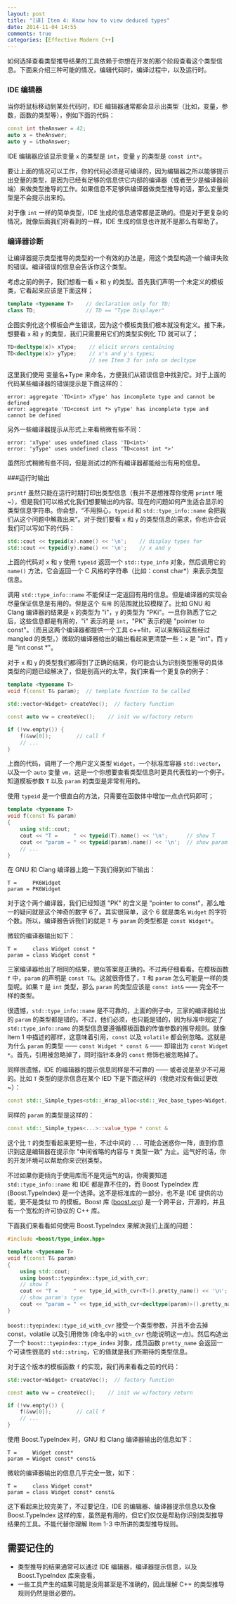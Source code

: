 ```yaml
---
layout: post
title: "[译] Item 4: Know how to view deduced types"
date: 2014-11-04 14:55
comments: true
categories: [Effective Modern C++]
---
```


如何选择查看类型推导结果的工具依赖于你想在开发的那个阶段查看这个类型信息。下面来介绍三种可能的情况，编辑代码时，编译过程中，以及运行时。

### IDE 编辑器

当你将鼠标移动到某处代码时，IDE 编辑器通常都会显示出类型（比如，变量，参数，函数的类型等），例如下面的代码：

``` cpp
const int theAnswer = 42;
auto x = theAnswer;
auto y = &theAnswer;
```

IDE 编辑器应该显示变量 `x` 的类型是 `int`，变量 `y` 的类型是 `const int*`。

要让上面的情况可以工作，你的代码必须是可编译的，因为编辑器之所以能够提示出变量的类型，是因为已经有足够的信息供它内部的编译器（或者至少是编译器前端）来做类型推导的工作。如果信息不足够供编译器做类型推导的话，那么变量类型是不会提示出来的。

对于像 `int` 一样的简单类型，IDE 生成的信息通常都是正确的。但是对于更复杂的情况，就像后面我们将看到的一样，IDE 生成的信息也许就不是那么有帮助了。

### 编译器诊断

让编译器提示类型推导的类型的一个有效的办法是，用这个类型构造一个编译失败的错误。编译错误的信息会告诉你这个类型。

考虑之前的例子，我们想看一看 `x` 和 `y` 的类型。首先我们声明一个未定义的模板类，它看起来应该是下面这样；

``` cpp
template <typename T>    // declaration only for TD;
class TD;                // TD == "Type Displayer"
```

企图实例化这个模板会产生错误，因为这个模板类我们根本就没有定义。接下来，想要看 `x` 和 `y` 的类型，我们只需要用它们的类型实例化 TD 就可以了；

``` cpp
TD<decltype(x)> xType;    // elicit errors containing
TD<decltype(x)> yType;    // x's and y's types;
                          // see Item 3 for info on decltype
```
<!-- more -->
这里我们使用 变量名+Type 来命名，方便我们从错误信息中找到它。对于上面的代码某些编译器的错误提示是下面这样的：

```
error: aggregate 'TD<int> xType' has incomplete type and cannot be defined
error: aggregate 'TD<const int *> yType' has incomplete type and cannot be defined
```

另外一些编译器提示从形式上来看稍微有些不同：

```
error: 'xType' uses undefined class 'TD<int>'
error: 'yType' uses undefined class 'TD<const int *>'
```

虽然形式稍微有些不同，但是测试过的所有编译器都能给出有用的信息。

###运行时输出

`printf` 虽然只能在运行时期打印出类型信息（我并不是想推荐你使用 `printf` 哦~），但是我们可以格式化我们想要输出的内容。现在的问题如何产生适合显示的类型信息字符串。你会想，“不用担心，`typeid` 和 `std::type_info::name` 会把我们从这个问题中解救出来”。对于我们要看 `x` 和 `y` 的类型信息的需求，你也许会说我们可以写如下的代码：

```cpp
std::cout << typeid(x).name() << '\n';    // display types for
std::cout << typeid(y).name() << '\n';    // x and y
```

上面的代码对 `x` 和 `y` 使用 `typeid` 返回一个 `std::type_info` 对象，然后调用它的 `name()` 方法，它会返回一个 C 风格的字符串（比如：const char*）来表示类型信息。

调用 `std::type_info::name` 不能保证一定返回有用的信息。但是编译器的实现会尽量保证信息是有用的。但是这个 `有用` 的范围就比较模糊了。比如 GNU 和 Clang 编译器的结果是 `x` 的类型为 "i"，`y` 的类型为 "PKi"。一旦你熟悉了它之后，这些信息都是有用的，"i" 表示的是 `int`，"PK" 表示的是 "pointer to const"。（而且这两个编译器都提供一个工具 c++filt，可以来解码这些经过 mangled 的类型。）微软的编译器给出的输出看起来更清楚一些：`x` 是 "int"，而 `y` 是 "int const *"。

对于 `x` 和 `y` 的类型我们都得到了正确的结果，你可能会认为识别类型推导的具体类型的问题已经解决了，但是别高兴的太早，我们来看一个更复杂的例子：

```cpp
template <typename T>
void f(const T& param);  // template function to be called

std::vector<Widget> createVec();  // factory function

const auto vw = createVec();    // init vw w/factory return

if (!vw.empty()) {
	f(&vw[0]);        // call f
	// ...
}
```

上面的代码，调用了一个用户定义类型 `Widget`，一个标准库容器 `std::vector`，以及一个 `auto` 变量 `vm`，这是一个你想要查看类型信息时更具代表性的一个例子。知道模板参数 `T` 以及 `param` 的类型是非常有用的。

使用 `typeid` 是一个很直白的方法，只需要在函数体中增加一点点代码即可；

``` cpp
template <typename T>
void f(const T& param)
{
	using std::cout;
	cout << "T =     " << typeid(T).name() << '\n';      // show T
	cout << "param = " << typeid(param).name() << '\n';  // show param's type
	// ...
}
```

在 GNU 和 Clang 编译器上跑一下我们得到如下输出：

```
T =     PK6Widget
param = PK6Widget
```

对于这个两个编译器，我们已经知道 "PK"  的含义是 "pointer to const"，那么唯一的疑问就是这个神奇的数字 6了。其实很简单，这个 6 就是类名 `Widget` 的字符个数。所以，编译器告诉我们的就是 `T` 与 `param` 的类型都是 `const Widget*`。

微软的编译器输出如下：

```
T =     class Widget const *
param = class Widget const *
```

三家编译器给出了相同的结果，貌似答案是正确的。不过再仔细看看。在模板函数 `f` 中，`param` 的声明是 `const T&`。这就很奇怪了，`T` 和 `param` 怎么可能是一样的类型呢。如果 `T` 是 `int` 类型，那么 `param` 的类型应该是 `const int&` —— 完全不一样的类型。

很遗憾，`std::type_info::name` 是不可靠的，上面的例子中，三家的编译器给出的 `param` 的类型都是错的。不过，他们必须，也只能是错的，因为标准中规定了 `std::type_info::name` 的类型信息要遵循模板函数的传值参数的推导规则。就像 Item 1 中描述的那样，这意味着引用，`const` 以及 `volatile` 都会别忽略。这就是为什么 `param` 的类型 —— `const Widget * const &` —— 却输出为 `const Widget *`。首先，引用被忽略掉了，同时指针本身的 `const` 修饰也被忽略掉了。

同样很遗憾，IDE 的编辑器的提示信息同样是不可靠的 —— 或者说是至少不可用的。比如 `T` 类型的提示信息在某个 IED 下是下面这样的（我绝对没有做过更改~）：

``` cpp
const std::_Simple_types<std::_Wrap_alloc<std::_Vec_base_types<Widget, std::allocator<Widget> >::_Alloc>::value_type>::value_type *
```

同样的 `param` 的类型是这样的：

``` cpp
const std::_Simple_types<...>::value_type * const &
```

这个比 `T` 的类型看起来更短一些，不过中间的 `...` 可能会迷惑你一阵，直到你意识到这是编辑器在提示你 "中间省略的内容与 `T` 类型一致" 为止。运气好的话，你的开发环境可以帮助你来识别类型。

不过如果你更倾向于使用库而不是凭运气的话，你需要知道 `std::type_info::name` 和 IDE 都是靠不住的，而 Boost TypeIndex 库 (Boost.TypeIndex) 是一个选择。这不是标准库的一部分，也不是 IDE 提供的功能，更不是类似 `TD` 的模板。Boost 库 ([boost.org](http://boost.org)) 是一个跨平台，开源的，并且有一个宽松的许可协议的 C++ 库。

下面我们来看看如何使用 Boost.TypeIndex 来解决我们上面的问题：

```cpp
#include <boost/type_index.hpp>

template <typename T>
void f(const T& param)
{
	using std::cout;
	using boost::tyepindex::type_id_with_cvr;
	// show T
	cout << "T =     " << type_id_with_cvr<T>().pretty_name() << '\n';
	// show param's type
	cout << "param = " << type_id_with_cvr<decltype(param)>().pretty_name() << '\n';
}
```

`boost::tyepindex::type_id_with_cvr` 接受一个类型参数，并且不会去掉 const，volatile 以及引用修饰 (命名中的 `with_cvr` 也能说明这一点)。然后构造出了一个 `boost::tyepindex::type_index` 对象，成员函数 `pretty_name` 会返回一个可读性很高的 `std::string`，它的值就是我们所期待的类型信息。

对于这个版本的模板函数 `f` 的实现，我们再来看看之前的代码：

``` cpp
std::vector<Widget> createVec();  // factory function

const auto vw = createVec();    // init vw w/factory return

if (!vw.empty()) {
	f(&vw[0]);        // call f
	// ...
}
```

使用 Boost.TypeIndex 时，GNU 和 Clang 编译器输出的信息如下：

```
T =     Widget const*
param = Widget const* const&
```

微软的编译器输出的信息几乎完全一致，如下：

```
T =     class Widget const*
param = class Widget const* const&
```

这下看起来比较完美了，不过要记住，IDE 的编辑器、编译器提示信息以及像 Boost.TypeIndex 这样的库，虽然是有用的，但它们仅仅是帮助你识别类型推导结果的工具。不能代替你理解 Item 1-3 中所讲的类型推导规则。

## 需要记住的

- 类型推导的结果通常可以通过 IDE 编辑器，编译器提示信息，以及 Boost.TypeIndex 库来查看。
- 一些工具产生的结果可能是没用甚至是不准确的，因此理解 C++ 的类型推导规则仍然是很必要的。
